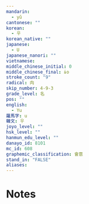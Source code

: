 ```yaml
---
mandarin:
  - yǔ
cantonese: ""
korean:
  - 우
korean_native: ""
japanese:
  - U
japanese_nanori: ""
vietnamese:
middle_chinese_initial: 0
middle_chinese_final: ɨo
stroke_count: "9"
radical: 禸
skip_number: 4-9-3
grade_level: 名
pos: ""
english:
  - Yu
羅馬字: u
韓文: 우
joyo_level: ""
hsk_level: ""
hanmun_edu_level: ""
danayo_id: 8101
mc_id: 608
graphemic_classification: 會意
stand_in: "FALSE"
aliases:
---
```


# Notes
